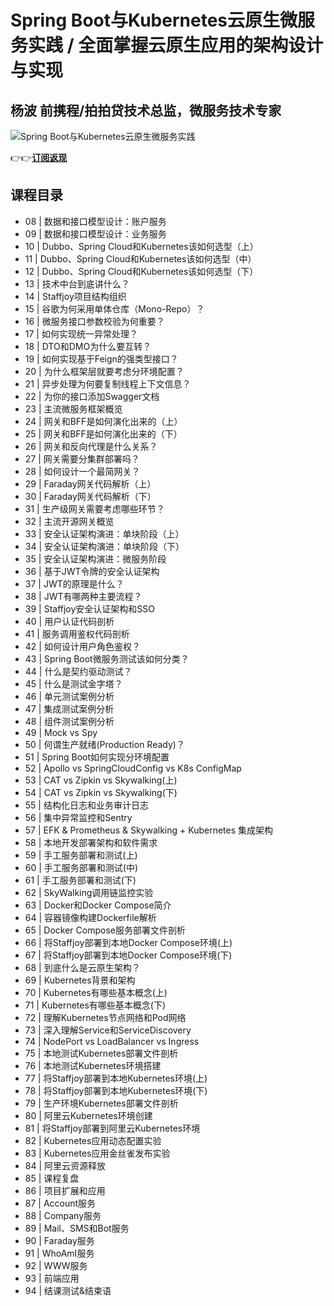 Spring Boot与Kubernetes云原生微服务实践 / 全面掌握云原生应用的架构设计与实现
==================================================

杨波 **前携程/拍拍贷技术总监，微服务技术专家**
--------------------------

![Spring Boot与Kubernetes云原生微服务实践 ](https://www.geekgay.com/storage/geek/geek_b06d1dd3659ece2af3d8c624dce41620.jpg)  
  
👉👉[**订阅返现**](https://time.geekbang.org/course/intro/100031401?code=WzeGKavqznB1roEQdrf1RrfB48FpVamFHLGXCiDIgik%3D "Spring Boot与Kubernetes云原生微服务实践 ")  
  
课程目录
----

  
  
- 08 | 数据和接口模型设计：账户服务
- 09 | 数据和接口模型设计：业务服务
- 10 | Dubbo、Spring Cloud和Kubernetes该如何选型（上）
- 11 | Dubbo、Spring Cloud和Kubernetes该如何选型（中）
- 12 | Dubbo、Spring Cloud和Kubernetes该如何选型（下）
- 13 | 技术中台到底讲什么？
- 14 | Staffjoy项目结构组织
- 15 | 谷歌为何采用单体仓库（Mono-Repo）？
- 16 | 微服务接口参数校验为何重要？
- 17 | 如何实现统一异常处理？
- 18 | DTO和DMO为什么要互转？
- 19 | 如何实现基于Feign的强类型接口？
- 20 | 为什么框架层就要考虑分环境配置？
- 21 | 异步处理为何要复制线程上下文信息？
- 22 | 为你的接口添加Swagger文档
- 23 | 主流微服务框架概览
- 24 | 网关和BFF是如何演化出来的（上）
- 25 | 网关和BFF是如何演化出来的（下）
- 26 | 网关和反向代理是什么关系？
- 27 | 网关需要分集群部署吗？
- 28 | 如何设计一个最简网关？
- 29 | Faraday网关代码解析（上）
- 30 | Faraday网关代码解析（下）
- 31 | 生产级网关需要考虑哪些环节？
- 32 | 主流开源网关概览
- 33 | 安全认证架构演进：单块阶段（上）
- 34 | 安全认证架构演进：单块阶段（下）
- 35 | 安全认证架构演进：微服务阶段
- 36 | 基于JWT令牌的安全认证架构
- 37 | JWT的原理是什么？
- 38 | JWT有哪两种主要流程？
- 39 | Staffjoy安全认证架构和SSO
- 40 | 用户认证代码剖析
- 41 | 服务调用鉴权代码剖析
- 42 | 如何设计用户角色鉴权？
- 43 | Spring Boot微服务测试该如何分类？
- 44 | 什么是契约驱动测试？
- 45 | 什么是测试金字塔？
- 46 | 单元测试案例分析
- 47 | 集成测试案例分析
- 48 | 组件测试案例分析
- 49 | Mock vs Spy
- 50 | 何谓生产就绪(Production Ready)？
- 51 | Spring Boot如何实现分环境配置
- 52 | Apollo vs SpringCloudConfig vs K8s ConfigMap
- 53 | CAT vs Zipkin vs Skywalking(上)
- 54 | CAT vs Zipkin vs Skywalking(下)
- 55 | 结构化日志和业务审计日志
- 56 | 集中异常监控和Sentry
- 57 | EFK &amp; Prometheus &amp; Skywalking + Kubernetes 集成架构
- 58 | 本地开发部署架构和软件需求
- 59 | 手工服务部署和测试(上)
- 60 | 手工服务部署和测试(中)
- 61 | 手工服务部署和测试(下)
- 62 | SkyWalking调用链监控实验
- 63 | Docker和Docker Compose简介
- 64 | 容器镜像构建Dockerfile解析
- 65 | Docker Compose服务部署文件剖析
- 66 | 将Staffjoy部署到本地Docker Compose环境(上)
- 67 | 将Staffjoy部署到本地Docker Compose环境(下)
- 68 | 到底什么是云原生架构？
- 69 | Kubernetes背景和架构
- 70 | Kubernetes有哪些基本概念(上)
- 71 | Kubernetes有哪些基本概念(下)
- 72 | 理解Kubernetes节点网络和Pod网络
- 73 | 深入理解Service和ServiceDiscovery
- 74 | NodePort vs LoadBalancer vs Ingress
- 75 | 本地测试Kubernetes部署文件剖析
- 76 | 本地测试Kubernetes环境搭建
- 77 | 将Staffjoy部署到本地Kubernetes环境(上)
- 78 | 将Staffjoy部署到本地Kubernetes环境(下)
- 79 | 生产环境Kubernetes部署文件剖析
- 80 | 阿里云Kubernetes环境创建
- 81 | 将Staffjoy部署到阿里云Kubernetes环境
- 82 | Kubernetes应用动态配置实验
- 83 | Kubernetes应用金丝雀发布实验
- 84 | 阿里云资源释放
- 85 | 课程复盘
- 86 | 项目扩展和应用
- 87 | Account服务
- 88 | Company服务
- 89 | Mail、SMS和Bot服务
- 90 | Faraday服务
- 91 | WhoAmI服务
- 92 | WWW服务
- 93 | 前端应用
- 94 | 结课测试&amp;结束语